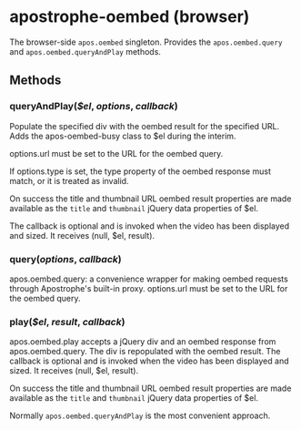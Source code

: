 # apostrophe-oembed (browser)
The browser-side `apos.oembed` singleton. Provides the
`apos.oembed.query` and `apos.oembed.queryAndPlay` methods.


## Methods
### queryAndPlay(*$el*, *options*, *callback*)
Populate the specified div with the oembed result for the specified URL.
Adds the apos-oembed-busy class to $el during the interim.

options.url must be set to the URL for the oembed query.

If options.type is set, the type property of the oembed response must match,
or it is treated as invalid.

On success the title and thumbnail URL oembed result properties are made
available as the `title` and `thumbnail` jQuery data properties of
$el.

The callback is optional and is invoked when the video has been
displayed and sized. It receives (null, $el, result).
### query(*options*, *callback*)
apos.oembed.query: a convenience wrapper for making oembed requests
through Apostrophe's built-in proxy. options.url must be set to the
URL for the oembed query.
### play(*$el*, *result*, *callback*)
apos.oembed.play accepts a jQuery div and an oembed response
from apos.oembed.query. The div is repopulated with the oembed result.
The callback is optional and is invoked when the video has been
displayed and sized. It receives (null, $el, result).

On success the title and thumbnail URL oembed result properties are made
available as the `title` and `thumbnail` jQuery data properties of
$el.

Normally `apos.oembed.queryAndPlay` is the most convenient approach.
